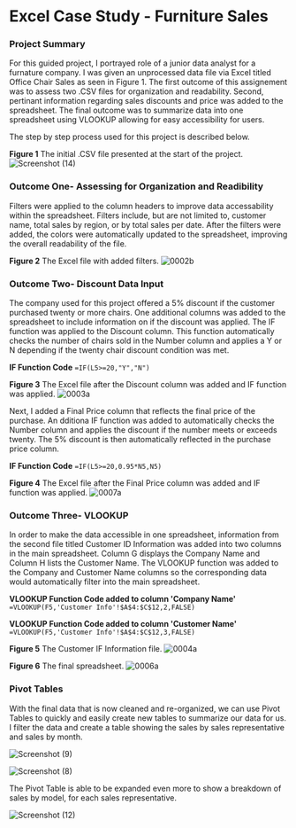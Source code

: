 # Excel Case Study - Furniture Sales

### **Project Summary**
For this guided project, I portrayed role of a junior data analyst for a furnature company. I was given an unprocessed data file via Excel titled Office Chair Sales as seen in Figure 1. The first outcome of this assignement was to assess two .CSV files for organization and readability. Second, pertinant information regarding sales discounts and price was added to the spreadsheet. The final outcome was to summarize data into one spreadsheet using VLOOKUP allowing for easy accessibility for users. 

The step by step process used for this project is described below.

**Figure 1** The initial .CSV file presented at the start of the project.
![Screenshot (14)](https://user-images.githubusercontent.com/106198562/212751750-790ef8ea-edab-459c-b268-d252bc3e7af3.png)

### Outcome One- Assessing for Organization and Readibility 
Filters were applied to the column headers to improve data accessability within the spreadsheet. Filters include, but are not limited to, customer name, total sales by region, or by total sales per date. After the filters were added, the colors were automatically updated to the spreadsheet, improving the overall readability of the file. 

**Figure 2** The Excel file with added filters.
![0002b](https://user-images.githubusercontent.com/106198562/212759374-258817be-9ad8-44e6-8c6a-5a52b1e0ce8d.jpg)

### Outcome Two- Discount Data Input 
The company used for this project offered a 5% discount if the customer purchased twenty or more chairs. One additional columns was added to the spreadsheet to include information on if the discount was applied. The IF function was applied to the Discount column. This function automatically checks the number of chairs sold in the Number column and applies a Y or N depending if the twenty chair discount condition was met.

**IF Function Code**
`=IF(L5>=20,"Y","N")`

**Figure 3** The Excel file after the Discount column was added and IF function was applied. 
![0003a](https://user-images.githubusercontent.com/106198562/212752860-1925eb4c-7ea2-4ac0-9437-77bf777a4c12.jpg)

Next, I added a Final Price column that reflects the final price of the purchase. An dditiona IF function was added to automatically checks the Number column and applies the discount if the number meets or exceeds twenty. The 5% discount is then automatically reflected in the purchase price column. 

**IF Function Code** `=IF(L5>=20,0.95*N5,N5)`

**Figure 4** The Excel file after the Final Price column was added and IF function was applied. 
![0007a](https://user-images.githubusercontent.com/106198562/212752987-97fd785b-ff2f-435e-9545-987a6109a588.jpg)

### Outcome Three- VLOOKUP

In order to make the data accessible in one spreadsheet, information from the second file titled Customer ID Information was added into two columns in the main spreadsheet. Column G displays the Company Name and Column H lists the Customer Name. The VLOOKUP function was added to the Company and Customer Name columns so the corresponding data would automatically filter into the main spreadsheet. 

**VLOOKUP Function Code added to column 'Company Name'** `=VLOOKUP(F5,'Customer Info'!$A$4:$C$12,2,FALSE)`

**VLOOKUP Function Code added to column 'Customer Name'** `=VLOOKUP(F5,'Customer Info'!$A$4:$C$12,3,FALSE)`

**Figure 5** The Customer IF Information file. 
![0004a](https://user-images.githubusercontent.com/106198562/212753010-c80ca6ba-11ba-43f8-81cb-ec460b673674.jpg)


**Figure 6** The final spreadsheet.
![0006a](https://user-images.githubusercontent.com/106198562/212753128-381c21d4-9677-4c9c-8ff7-912a272bbea4.jpg)

### Pivot Tables

With the final data that is now cleaned and re-organized, we can use Pivot Tables to quickly and easily create new tables to summarize our data for us.  I filter the data and create a table showing the sales by sales representative and sales by month.

![Screenshot (9)](https://user-images.githubusercontent.com/106198562/212741010-5a76ca0d-e9ee-4d78-8ddf-1c5b8920f1b3.png)

![Screenshot (8)](https://user-images.githubusercontent.com/106198562/212740662-cc69ab7a-15b5-4ceb-8174-10f59789b3e2.png)

The Pivot Table is able to be expanded even more to show a breakdown of sales by model, for each sales representative.

![Screenshot (12)](https://user-images.githubusercontent.com/106198562/212741647-2cf48f82-626d-4865-9d21-5341cbe86c39.png)



